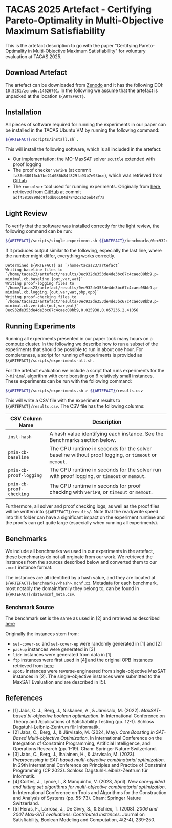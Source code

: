 # TACAS 2025 Artefact - Certifying Pareto-Optimality in Multi-Objective Maximum Satisfiability

This is the artefact description to go with the paper "Certifying
Pareto-Optimality in Multi-Objective Maximum Satisfiabillity" for voluntary
evaluation at TACAS 2025.

## Download Artefact

The artefact can be downloaded from
[Zenodo](https://doi.org/10.5281/zenodo.14626701) and it has the following DOI:
`10.5281/zenodo.14626701`. In the following we assume that the artefact is
unpacked at the location `${ARTEFACT}`.

## Installation

All pieces of software required for running the experiments in our paper can be
installed in the TACAS Ubuntu VM by running the following command:
```bash
${ARTEFACT}/scripts/install.sh`.
```
This will install the following software, which is all included in the
artefact:

- Our implementation: the MO-MaxSAT solver `scuttle` extended with proof
    logging
- The proof checker `VeriPB` (at commit
    `fa86e38016cb7be21d086b84f829fa93b7e93bce`), which was retrieved from
    [GitLab](https://gitlab.com/MIAOresearch/software/VeriPB)
- The `runsolver` tool used for running experiments. Originally from
    [here](https://www.cril.univ-artois.fr/en/software/runsolver/), retrieved from
    [GitHub](https://github.com/chrjabs/runsolver) at commit
    `adf45810890dc9f6db06104d7842c2a26eb48f7a`

## Light Review

To verify that the software was installed correctly for the light review, the following command can be run:

```bash
${ARTEFACT}/scripts/single-experiment.sh ${ARTEFACT}/benchmarks/0ec932de353de4de3bc67c4caec08bb9.mcnf.xz p-minimal cb --core-boosting=true
```

If it produces output similar to the following, especially the last line, where
the number might differ, everything works correctly.

```
Determined ${ARTEFACT} as `/home/tacas23/artefact`
Writing baseline files to `/home/tacas23/artefact/results/0ec932de353de4de3bc67c4caec08bb9.p-minimal.cb.baseline.{out,var,wat}`
Writing proof-logging files to `/home/tacas23/artefact/results/0ec932de353de4de3bc67c4caec08bb9.p-minimal.cb.logging.{out,var,wat,pbp,opb}`
Writing proof-checking files to `/home/tacas23/artefact/results/0ec932de353de4de3bc67c4caec08bb9.p-minimal.cb.veripb.{out,var,wat}`
0ec932de353de4de3bc67c4caec08bb9,0.025938,0.057236,2.41056
```

## Running Experiments

Running all experiments presented in our paper took many hours on a compute
cluster. In the following we describe how to run a subset of the experiments
that should be possible to run in about one hour. For completeness, a script
for running _all_ experiments is provided as
`${ARTEFACT}/scripts/experiments-all.sh`.

For the artefact evaluation we include a script that runs experiments for the
`P-Minimal` algorithm with core boosting on 6 relatively small instances.
These experiments can be run with the following command:
```bash
${ARTEFACT}/scripts/experiments.sh > ${ARTEFACT}/results.csv
```

This will write a CSV file with the experiment results to `${ARTEFACT}/results.csv`.
The CSV file has the following columns:

| CSV Column Name          | Description                                                                                         |
| ------------------------ | --------------------------------------------------------------------------------------------------- |
| `inst-hash`              | A hash value identifying each instance. See the Benchmarks section below.                           |
| `pmin-cb-baseline`       | The CPU runtime in seconds for the solver baseline without proof logging, or `timeout` or `memout`. |
| `pmin-cb-proof-logging`  | The CPU runtime in seconds for the solver run with proof logging, or `timeout` or `memout`.         |
| `pmin-cb-proof-checking` | The CPU runtime in seconds for proof checking with `VeriPB`, or `timeout` or `memout`.              |

Furthermore, all solver and proof checking logs, as well as the proof files will
be written into `${ARTEFACT}/results/`. Note that the read/write speed into
this folder can have a significant impact on the experiment runtime and the
proofs can get quite large (especially when running all experiments).

## Benchmarks

We include all benchmarks we used in our experiments in the artefact, these
benchmarks do not all orginate from our work. We retrieved the instances from
the sources described below and converted them to our `.mcnf` instance format.

The instances are all identified by a hash value, and they are located at
`${ARTEFACT}/benchmarks/<hash>.mcnf.xz`. Metadata for each benchmark, most
notably the domain/family they belong to, can be found in
`${ARTEFACT}/data/mcnf_meta.csv`.

### Benchmark Source

The benchmark set is the same as used in \[2\] and retrieved as described
[here](https://bitbucket.org/coreo-group/scuttle/src/main/cpaior24/README.md)

Originally the instances stem from:
- `set-cover-sc` and `set-cover-ep` were randomly generated in \[1\] and \[2\]
- `packup` instances were generated in \[3\]
- `lidr` instances were generated from data in \[1\]
- `ftp` instances were first used in \[4\] and the original OPB instances
    retrieved from
    [here](https://sat.inesc-id.pt/~jcortes/artifacts/TACAS2023/pbmo/flying-tourist-problem/)
- `spot5` instances were reverse-engineered from single-objective MaxSAT
    instances in \[2\]. The single-objective instances were submitted to the
    MaxSAT Evaluation and are described in \[5\].

## References

- \[1\] Jabs, C. J., Berg, J., Niskanen, A., & Järvisalo, M. (2022).
    _MaxSAT-based bi-objective boolean optimization_. In International Conference on
    Theory and Applications of Satisfiability Testing (pp. 12-1). Schloss
    Dagstuhl-Leibniz-Zentrum für Informatik.
- \[2\] Jabs, C., Berg, J., & Järvisalo, M. (2024, May). _Core Boosting in
    SAT-Based Multi-objective Optimization_. In International Conference on the
    Integration of Constraint Programming, Artificial Intelligence, and Operations
    Research (pp. 1-19). Cham: Springer Nature Switzerland.
- \[3\] Jabs, C., Berg, J., Ihalainen, H., & Järvisalo, M. (2023).
    _Preprocessing in SAT-based multi-objective combinatorial optimization_. In 29th
    International Conference on Principles and Practice of Constraint Programming
    (CP 2023). Schloss Dagstuhl-Leibniz-Zentrum für Informatik.
- \[4\] Cortes, J., Lynce, I., & Manquinho, V. (2023, April). _New core-guided
    and hitting set algorithms for multi-objective combinatorial optimization_. In
    International Conference on Tools and Algorithms for the Construction and
    Analysis of Systems (pp. 55-73). Cham: Springer Nature Switzerland.
- \[5\] Heras, F., Larrosa, J., De Givry, S., & Schiex, T. (2008). _2006 and
    2007 Max-SAT evaluations: Contributed instances_. Journal on Satisfiability,
    Boolean Modeling and Computation, 4(2-4), 239-250.
